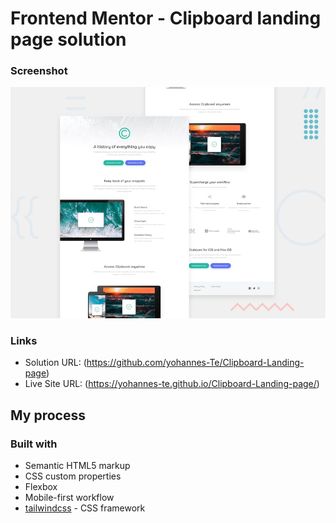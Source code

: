 # Frontend Mentor - Clipboard landing page solution

### Screenshot

![](./design/desktop-preview.jpg)

### Links

- Solution URL: (https://github.com/yohannes-Te/Clipboard-Landing-page)
- Live Site URL: (https://yohannes-te.github.io/Clipboard-Landing-page/)

## My process

### Built with

- Semantic HTML5 markup
- CSS custom properties
- Flexbox
- Mobile-first workflow
- [tailwindcss](https://tailwindcss.com/) - CSS framework
